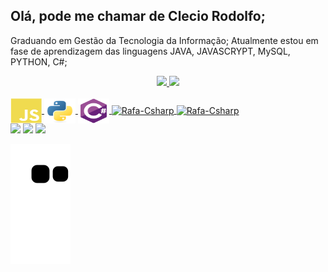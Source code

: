## Olá, pode me chamar de Clecio Rodolfo;
Graduando em Gestão da Tecnologia da Informação;
Atualmente estou em fase de aprendizagem das linguagens JAVA, JAVASCRYPT, MySQL, PYTHON, C#;

<div align="center">
 <a href="https://github.com/clecior">
  <img height="180em" src="https://github-readme-stats.vercel.app/api?username=clecior&show_icons=true&theme=dracula&include_all_commits=true&count_private=true"/>
  <img height="180em" src="https://github-readme-stats.vercel.app/api/top-langs/?username=clecior&layout=compact&langs_count=7&theme=dracula"/>
</div>
  
  <div style="display: inline_block"><br>
  <img align="center" alt="Rafa-Js" height="40" width="50" src="https://raw.githubusercontent.com/devicons/devicon/master/icons/javascript/javascript-plain.svg">
  <img align="center" alt="Rafa-Python" height="40" width="50" src="https://raw.githubusercontent.com/devicons/devicon/master/icons/python/python-original.svg">
  <img align="center" alt="Rafa-Csharp" height="40" width="50" src="https://raw.githubusercontent.com/devicons/devicon/master/icons/csharp/csharp-original.svg">
  <img align="center" alt="Rafa-Csharp" height="40" width="50" src="https://cdn.jsdelivr.net/gh/devicons/devicon/icons/java/java-original.svg" />
  <img align="center" alt="Rafa-Csharp" height="40" width="50" src="https://cdn.jsdelivr.net/gh/devicons/devicon/icons/mysql/mysql-original-wordmark.svg" />
  </div> 
<div>
  <a href = "mailto:cleciorodolfo@gmail.com"><img src="https://img.shields.io/badge/-Gmail-%23333?style=for-the-badge&logo=gmail&logoColor=white" target="_blank"></a>
  <a href="https://www.linkedin.com/in/clecio-rodolfo-costa-silva-aa540b212/" target="_blank"><img src="https://img.shields.io/badge/-LinkedIn-%230077B5?style=for-the-badge&logo=linkedin&logoColor=white" target="_blank"></a>
  <a href="https://t.me/ClecioRodolfo/" target="_blank"><img src="https://img.shields.io/badge/Telegram-2CA5E0?style=for-the-badge&logo=telegram&logoColor=white"></a> 
 
  ![Snake animation](https://github.com/rafaballerini/rafaballerini/blob/output/github-contribution-grid-snake.svg)
</div>

    
<!---
CLECIOR/CLECIOR is a ✨ special ✨ repository because its `README.md` (this file) appears on your GitHub profile.
You can click the Preview link to take a look at your changes.
--->
